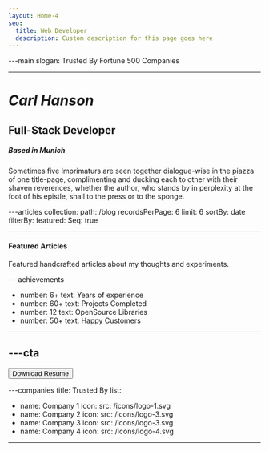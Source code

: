 ```yaml
---
layout: Home-4
seo:
  title: Web Developer
  description: Custom description for this page goes here
---
```


---main
slogan: Trusted By Fortune 500 Companies

---

# _Carl Hanson_

## <Typewriter>Full-Stack Developer</Typewriter>

##### <span>Based in Munich</span>

<Sep size={6} line className='max-w-sm mx-auto' />

Sometimes five Imprimaturs are seen together dialogue-wise in the
piazza of one title-page, complimenting and ducking each to other with
their shaven reverences, whether the author, who stands by in
perplexity at the foot of his epistle, shall to the press or to the
sponge.

---articles
collection:
path: /blog
recordsPerPage: 6
limit: 6
sortBy: date
filterBy:
featured:
$eq: true

---

#### <span>Featured Articles</span>

Featured handcrafted articles about my thoughts and experiments.

---achievements

- number: 6+
  text: Years of experience
- number: 60+
  text: Projects Completed
- number: 12
  text: OpenSource Libraries
- number: 50+
  text: Happy Customers

---

## ---cta

<Button href="/contact" size="sm">
  Download Resume
</Button>

---companies
title: Trusted By
list:

- name: Company 1
  icon:
  src: /icons/logo-1.svg
- name: Company 2
  icon:
  src: /icons/logo-3.svg
- name: Company 3
  icon:
  src: /icons/logo-3.svg
- name: Company 4
  icon:
  src: /icons/logo-4.svg

---
